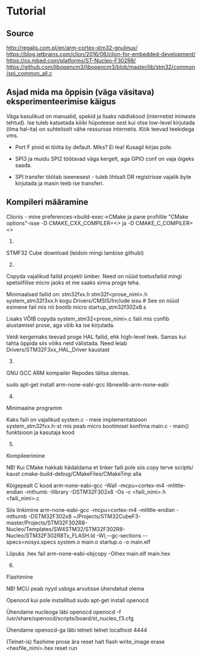 # Tutorial

## Source
http://regalis.com.pl/en/arm-cortex-stm32-gnulinux/
https://blog.jetbrains.com/clion/2016/06/clion-for-embedded-development/
https://os.mbed.com/platforms/ST-Nucleo-F302R8/
https://github.com/libopencm3/libopencm3/blob/master/lib/stm32/common/spi_common_all.c

## Asjad mida ma õppisin (väga väsitava) eksperimenteerimise käigus
Väga kasulikud on manualid, spekid ja lisaks näidiskood (internetist inimeste tehtud).
Ise tuleb katsetada kõiki hüpoteese sest kui otse low-level kirjutada (ilma hal-ita) on
suhteliselt vähe ressursse internetis. Kõik teevad teekidega vms.

- Port F pinid ei tööta by default. Miks? Ei tea! Kusagil kirjas pole.

- SPI3 ja muidu SPI2 töötavad väga kergelt, aga GPIO conf on vaja õigeks saada.

- SPI transfer töötab iseenesest - tuleb lihtsalt DR registrisse vajalik byte kirjutada ja
masin teeb ise transferi.

## Kompileri määramine
Clionis - mine preferences->build-exec->CMake ja pane profiilile 
"CMake options"-isse -D CMAKE_CXX_COMPILER=<> ja -D CMAKE_C_COMPILER=<>

1.
STMF32 Cube download (leidsin mingi lambise githubi)

2.
Copyda vajalikud failid projekti ümber. Need on nüüd toetusfailid mingi
spetsiifilise micro jaoks et me saaks sinna proge teha.

Minimaalsed failid on:
    stm32fxx.h
    stm32f<prose_nimi>.h
    system_stm32f3xx.h
    kogu Drivers/CMSIS/Include sisu
    # See on nüüd esimene fail mis nö bootib micro
    startup_stm32f302x8.s

Lisaks VÕIB copyda system_stm32<prose_nimi>.c faili mis confib alustamisel prose,
aga võib ka ise kirjutada.

Veidi kergemaks teevad proge HAL failid, ehk high-level teek. Samas kui tahta
õppida siis võiks neid välistada. Need leiab
Drivers/STM32F3xx_HAL_Driver kaustast

3.
GNU GCC ARM kompailer
Repodes täitsa olemas.

sudo apt-get install arm-none-eabi-gcc libnewlib-arm-none-eabi

4.
Minimaalne programm

Kaks faili on vajalikud
system.c - meie implementatsioon system_stm32fxx.h-st mis peab micro bootimisel konfima
main.c - main() funktsioon ja kasutaja kood

5.
Kompileerimine

NB! Kui CMake hakkab hädaldama et linker faili pole siis copy terve scripts/ kaust
cmake-build-debug/CMakeFiles/CMakeTmp alla

Kõigepealt C kood
arm-none-eabi-gcc -Wall -mcpu=cortex-m4 -mlittle-endian -mthumb -Ilibrary -DSTM32F302x8 -Os -c <faili_nimi>.h <faili_nimi>.c

Siis linkimine
arm-none-eabi-gcc -mcpu=cortex-m4 -mlittle-endian -mthumb -DSTM32F302x8 ~/Projects/STM32CubeF3-master/Projects/STM32F302R8-Nucleo/Templates/SW4STM32/STM32F302R8-Nucleo/STM32F302R8Tx_FLASH.ld -Wl,--gc-sections --specs=nosys.specs system.o main.o startup.o -o main.elf

Lõpuks .hex fail
arm-none-eabi-objcopy -Oihex main.elf main.hex

6.
Flashimine

NB! MCU peab nyyd usbiga arvutisse ühendatud olema

Openocd kui pole installitud
sudo apt-get install openocd

Ühendame nucleoga läbi openocd
openocd -f /usr/share/openocd/scripts/board/st_nucleo_f3.cfg

Ühendame openocd-ga läbi telneti
telnet localhost 4444

(Telnet-is) flashime prose ära
reset halt
flash write_image erase <hexfile_nimi>.hex
reset run
